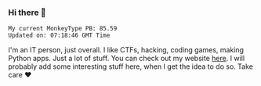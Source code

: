 ### Hi there 👋
<!-- PB START -->
```
My current MonkeyType PB: 85.59
Updated on: 07:18:46 GMT Time
```
<!-- PB END -->
I'm an IT person, just overall. I like CTFs, hacking, coding games, making Python apps. Just a lot of stuff.
You can check out my website [here](https://skill3472.github.io/).
I will probably add some interesting stuff here, when I get the idea to do so. Take care ❤️
